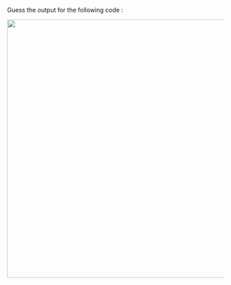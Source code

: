 Guess the output for the following code :

<img src="https://github.com/McLarenCollege/foundations_public/blob/main/images/if-else-if-line-by-line-1-1.png" width=600 />
